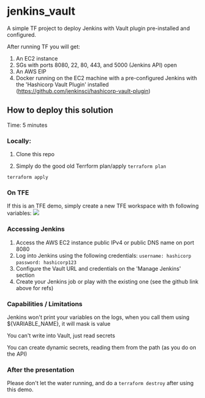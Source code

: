 # jenkins_vault
A simple TF project to deploy Jenkins with Vault plugin pre-installed and configured.

After running TF you will get:

1. An EC2 instance 
1. SGs with ports 8080, 22, 80, 443, and 5000 (Jenkins API) open
1. An AWS EIP
1. Docker running on the EC2 machine with a pre-configured Jenkins with the 'Hashicorp Vault Plugin' installed (https://github.com/jenkinsci/hashicorp-vault-plugin)

## How to deploy this solution
Time: 5 minutes
### Locally:
1. Clone this repo

1. Simply do the good old Terrform plan/apply
```terraform plan```

```terraform apply```

### On TFE

If this is an TFE demo, simply create a new TFE workspace with th following variables:
![](https://github.com/hashicorp/jenkins_vault/blob/master/Screenshot%202019-05-02%20at%2017.30.25.png)

### Accessing Jenkins

1. Access the AWS EC2 instance public IPv4 or public DNS name on port 8080
1. Log into Jenkins using the following credentials:
```username: hashicorp```
```password: hashicorp123```
1. Configure the Vault URL and credentials on the 'Manage Jenkins' section
1. Create your Jenkins job or play with the existing one (see the github link above for refs)

### Capabilities / Limitations

Jenkins won't print your variables on the logs, when you call them using ${VARIABLE_NAME}, it will mask is value

You can't write into Vault, just read secrets

You can create dynamic secrets, reading them from the path (as you do on the API)

### After the presentation
Please don't let the water running, and do a ```terraform destroy``` after using this demo.

